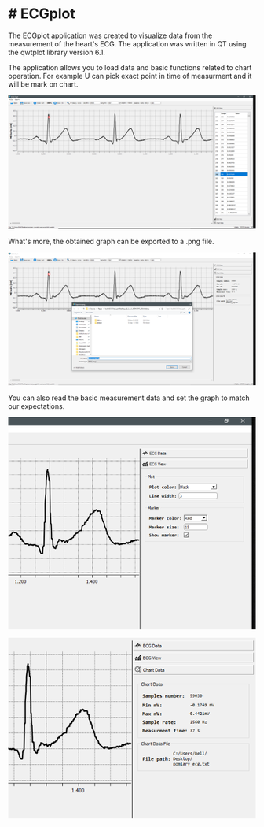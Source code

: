 

<h1>
# ECGplot
</h1>
The ECGplot application was created to visualize data from the measurement of the heart's ECG. The application was written in QT using the qwtplot library version 6.1.

The application allows you to load data and basic functions related to chart operation. For example U can pick exact point in time of measurment and it will be mark on chart.

<p align="center">
  <img src="https://github.com/marcinkozikowski/ECGplot/blob/master/images/pick_plot_data.PNG" width="750"/>
</p>

What's more, the obtained graph can be exported to a .png file.

<p align="center">
  <img src="https://github.com/marcinkozikowski/ECGplot/blob/master/images/export_plot_to_png.PNG" width="750"/>
</p>

You can also read the basic measurement data and set the graph to match our expectations.

<p align="center">
  <img src="https://github.com/marcinkozikowski/ECGplot/blob/master/images/change_plot_color.PNG" width="750"/>
</p>

<p align="center">
  <img src="https://github.com/marcinkozikowski/ECGplot/blob/master/images/basic_plot_data.PNG" width="750"/>
</p>
